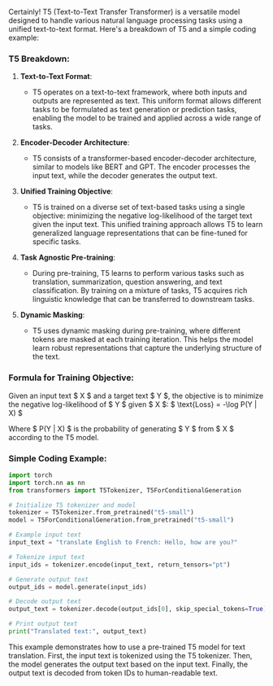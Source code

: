 Certainly! T5 (Text-to-Text Transfer Transformer) is a versatile model designed to handle various natural language processing tasks using a unified text-to-text format. Here's a breakdown of T5 and a simple coding example:

### T5 Breakdown:

1. **Text-to-Text Format**:
   - T5 operates on a text-to-text framework, where both inputs and outputs are represented as text. This uniform format allows different tasks to be formulated as text generation or prediction tasks, enabling the model to be trained and applied across a wide range of tasks.

2. **Encoder-Decoder Architecture**:
   - T5 consists of a transformer-based encoder-decoder architecture, similar to models like BERT and GPT. The encoder processes the input text, while the decoder generates the output text.

3. **Unified Training Objective**:
   - T5 is trained on a diverse set of text-based tasks using a single objective: minimizing the negative log-likelihood of the target text given the input text. This unified training approach allows T5 to learn generalized language representations that can be fine-tuned for specific tasks.

4. **Task Agnostic Pre-training**:
   - During pre-training, T5 learns to perform various tasks such as translation, summarization, question answering, and text classification. By training on a mixture of tasks, T5 acquires rich linguistic knowledge that can be transferred to downstream tasks.

5. **Dynamic Masking**:
   - T5 uses dynamic masking during pre-training, where different tokens are masked at each training iteration. This helps the model learn robust representations that capture the underlying structure of the text.

### Formula for Training Objective:

Given an input text $ X $ and a target text $ Y $, the objective is to minimize the negative log-likelihood of $ Y $ given $ X $:
$ \text{Loss} = -\log P(Y | X) $

Where $ P(Y | X) $ is the probability of generating $ Y $ from $ X $ according to the T5 model.

### Simple Coding Example:

```python
import torch
import torch.nn as nn
from transformers import T5Tokenizer, T5ForConditionalGeneration

# Initialize T5 tokenizer and model
tokenizer = T5Tokenizer.from_pretrained("t5-small")
model = T5ForConditionalGeneration.from_pretrained("t5-small")

# Example input text
input_text = "translate English to French: Hello, how are you?"

# Tokenize input text
input_ids = tokenizer.encode(input_text, return_tensors="pt")

# Generate output text
output_ids = model.generate(input_ids)

# Decode output text
output_text = tokenizer.decode(output_ids[0], skip_special_tokens=True)

# Print output text
print("Translated text:", output_text)
```

This example demonstrates how to use a pre-trained T5 model for text translation. First, the input text is tokenized using the T5 tokenizer. Then, the model generates the output text based on the input text. Finally, the output text is decoded from token IDs to human-readable text.